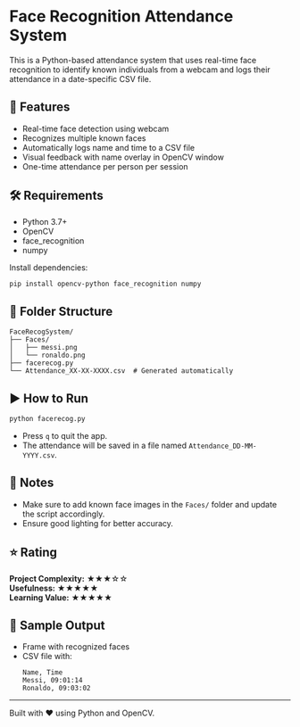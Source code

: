 
# Face Recognition Attendance System

This is a Python-based attendance system that uses real-time face recognition to identify known individuals from a webcam and logs their attendance in a date-specific CSV file.

## 🚀 Features
- Real-time face detection using webcam
- Recognizes multiple known faces
- Automatically logs name and time to a CSV file
- Visual feedback with name overlay in OpenCV window
- One-time attendance per person per session

## 🛠️ Requirements
- Python 3.7+
- OpenCV
- face_recognition
- numpy

Install dependencies:
```bash
pip install opencv-python face_recognition numpy
```

## 📁 Folder Structure
```
FaceRecogSystem/
├── Faces/
│   ├── messi.png
│   └── ronaldo.png
├── facerecog.py
└── Attendance_XX-XX-XXXX.csv  # Generated automatically
```

## ▶️ How to Run
```bash
python facerecog.py
```

- Press `q` to quit the app.
- The attendance will be saved in a file named `Attendance_DD-MM-YYYY.csv`.

## 📌 Notes
- Make sure to add known face images in the `Faces/` folder and update the script accordingly.
- Ensure good lighting for better accuracy.

## ⭐ Rating
**Project Complexity:** ★★★☆☆  
**Usefulness:** ★★★★★  
**Learning Value:** ★★★★★

## 📸 Sample Output
- Frame with recognized faces
- CSV file with:
  ```
  Name, Time
  Messi, 09:01:14
  Ronaldo, 09:03:02
  ```

---

Built with ❤️ using Python and OpenCV.

